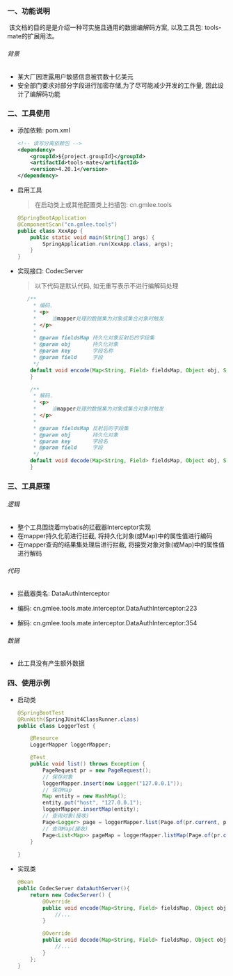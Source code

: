 

### 一、功能说明

​		该文档的目的是是介绍一种可实施且通用的数据编解码方案, 以及工具包: tools-mate的扩展用法。

###### 背景

- 某大厂因泄露用户敏感信息被罚数十亿美元
- 安全部门要求对部分字段进行加密存储,为了尽可能减少开发的工作量, 因此设计了编解码功能



### 二、工具使用

- 添加依赖: pom.xml

    ```xml
    <!-- 读写分离依赖包 -->
    <dependency>
        <groupId>${project.groupId}</groupId>
        <artifactId>tools-mate</artifactId>
        <version>4.20.1</version>
    </dependency>
    ```
    
- 启用工具

  > 在启动类上或其他配置类上扫描包: cn.gmlee.tools

  ```java
  @SpringBootApplication
  @ComponentScan("cn.gmlee.tools")
  public class XxxApp {
      public static void main(String[] args) {
          SpringApplication.run(XxxApp.class, args);
      }
  }
  ```


- 实现接口: CodecServer

  > 以下代码是默认代码, 如无重写表示不进行编解码处理
  
  ```java
     /**
       * 编码.
       * <p>
       *     当mapper处理的数据集为对象或集合对象时触发
       * </p>
       *
       * @param fieldsMap 持久化对象反射后的字段集
       * @param obj       持久化对象
       * @param key       字段名称
       * @param field     字段
       */
      default void encode(Map<String, Field> fieldsMap, Object obj, String key, Field field) {
      }
  ```
  
  ```java
      /**
       * 解码.
       * <p>
       *     当mapper处理的数据集为对象或集合对象时触发
       * </p>
       *
       * @param fieldsMap 反射后的字段集
       * @param obj       持久化对象
       * @param key       字段名
       * @param field     字段
       */
      default void decode(Map<String, Field> fieldsMap, Object obj, String key, Field field) {
      }
  ```

  


### 三、工具原理

###### 逻辑

- 整个工具围绕着mybatis的拦截器Interceptor实现
- 在mapper持久化前进行拦截, 将持久化对象(或Map)中的属性值进行编码
- 在mapper查询的结果集处理后进行拦截, 将接受对象对象(或Map)中的属性值进行解码

###### 代码

- 拦截器类名: DataAuthInterceptor

- 编码: cn.gmlee.tools.mate.interceptor.DataAuthInterceptor:223

- 解码: cn.gmlee.tools.mate.interceptor.DataAuthInterceptor:354



###### 数据

- 此工具没有产生额外数据



### 四、使用示例

- 启动类

  ```java
  @SpringBootTest
  @RunWith(SpringJUnit4ClassRunner.class)
  public class LoggerTest {
  
      @Resource
      LoggerMapper loggerMapper;
  
      @Test
      public void list() throws Exception {
          PageRequest pr = new PageRequest();
          // 保存对象
          loggerMapper.insert(new Logger("127.0.0.1"));
          // 保存Map
          Map entity = new HashMap();
          entity.put("host", "127.0.0.1");
          loggerMapper.insertMap(entity);
          // 查询对象(接收)
          Page<Logger> page = loggerMapper.list(Page.of(pr.current, pr.size), "127.0.0.1");
          // 查询Map(接收)
          Page<List<Map>> pageMap = loggerMapper.listMap(Page.of(pr.current, pr.size), "127.0.0.1");
      }
   
  }
  ```

- 实现类

  ```java
  @Bean
  public CodecServer dataAuthServer(){
      return new CodecServer() {
          @Override
          public void encode(Map<String, Field> fieldsMap, Object obj, String key, Field field) {
              //...
          }
  
          @Override
          public void decode(Map<String, Field> fieldsMap, Object obj, String key, Field field) {
              //...
          }
      };
  }
  ```




